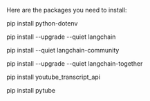 Here are the packages you need to install:

pip install python-dotenv

pip install --upgrade --quiet langchain

pip install --quiet langchain-community

pip install --upgrade --quiet langchain-together


pip install youtube_transcript_api

pip install pytube

